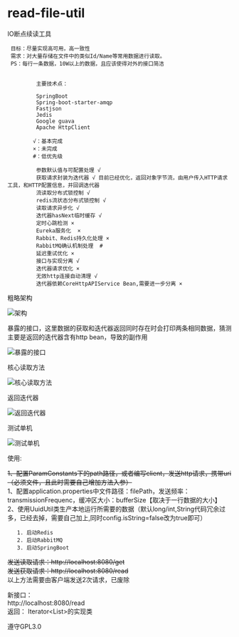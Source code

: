 # read-file-util
IO断点续读工具

     目标：尽量实现高可用，高一致性
     需求：对大量存储在文件中的类似Id/Name等常用数据进行读取。
     PS：每行一条数据，10W以上的数据，且应该使得对外的接口简洁       
            
            
             主要技术点：
 
             SpringBoot
             Spring-boot-starter-amqp
             Fastjson
             Jedis
             Google guava
             Apache HttpClient
             
            √：基本完成
            ×：未完成
            #：低优先级
            
             参数默认值与可配置处理 √
             获取请求封装为迭代器 √ 目前已经优化，返回对象字节流，由用户传入HTTP请求工具，和HTTP配置信息，并回调迭代器
             流读取分布式锁控制 √
             redis流状态分布式锁控制 √
             读取请求异步化 √
             迭代器hasNext临时缓存 √
             定时心跳检测 ×
             Eureka服务化  ×
             Rabbit、Redis持久化处理 ×
             RabbitMQ确认机制处理  #
             延迟重试优化 ×                   
             接口与实现分离 √
             迭代器请求优化 ×
             无效http连接自动清理 √
             迭代器依赖CoreHttpAPIService Bean,需要进一步分离 ×
             
 

粗略架构

![架构](https://github.com/jxnu-liguobin/read-file-util/blob/master/src/main/resources/images/IMG20180731_110807.png)
  
暴露的接口，这里数据的获取和迭代器返回同时存在时会打印两条相同数据，猜测主要是返回的迭代器含有http bean，导致的副作用

![暴露的接口](https://github.com/jxnu-liguobin/read-file-util/blob/master/src/main/resources/images/%E6%9A%B4%E9%9C%B2%E6%8E%A5%E5%8F%A3.png)          

核心读取方法

![核心读取方法](https://github.com/jxnu-liguobin/read-file-util/blob/master/src/main/resources/images/%E6%A0%B8%E5%BF%83%E8%AF%BB%E5%8F%96%E6%96%B9%E6%B3%95.png)

返回迭代器

![返回迭代器](https://github.com/jxnu-liguobin/read-file-util/blob/master/src/main/resources/images/%E8%BF%94%E5%9B%9E%E7%9A%84%E6%A0%B8%E5%BF%83%E8%BF%AD%E4%BB%A3%E5%99%A8.png)  
 
测试单机

![测试单机](https://github.com/jxnu-liguobin/read-file-util/blob/master/src/main/resources/images/%E6%B5%8B%E8%AF%95%E6%89%93%E5%8D%B0%E5%88%B0%E6%8E%A7%E5%88%B6%E5%8F%B0.png)

使用:
   
<del>1、配置ParamConstants下的path路径，或者编写client，发送http请求，携带uri（必须文件，且此时需要自己增加方法入参）</del><br>
1、配置application.properties中文件路径：filePath，发送频率：transmissionFrequenc，缓冲区大小：bufferSize【取决于一行数据的大小】    
2、使用UuidUtil类生产本地运行所需要的数据（默认long/int,String代码冗余过多，已经去掉，需要自己加上,同时config.isString=false改为true即可）
   
       1. 启动Redis 
       2. 启动RabbitMQ 
       3. 启动SpringBoot

   
<del>发送读取请求：http://localhost:8080/get</del><br>
<del>发送获取请求：http://localhost:8080/read</del><br>
以上方法需要由客户端发送2次请求，已废除

新接口：<br>
http://localhost:8080/read <br>
返回：
Iterator<List<String>>的实现类
         
遵守GPL3.0
